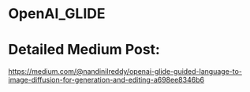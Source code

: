 # OpenAI_GLIDE

# Detailed Medium Post: 
https://medium.com/@nandinilreddy/openai-glide-guided-language-to-image-diffusion-for-generation-and-editing-a698ee8346b6 
